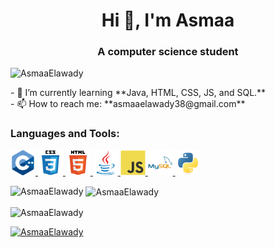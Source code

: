 <h1 align="center">Hi 👋, I'm Asmaa</h1>
<h3 align="center">A computer science student</h3>

<p align="left"> <img src="https://komarev.com/ghpvc/?username=AsmaaElawady&label=Profile%20views&color=0e75b6&style=flat" alt="AsmaaElawady" /> </p>
- 🌱 I’m currently learning **Java, HTML, CSS, JS, and SQL.**
 <br>
- 📫 How to reach me: **asmaaelawady38@gmail.com**


<h3 align="left">Languages and Tools:</h3>
<p align="left"> <a href="https://www.w3schools.com/cpp/" target="_blank" rel="noreferrer"> <img src="https://raw.githubusercontent.com/devicons/devicon/master/icons/cplusplus/cplusplus-original.svg" alt="cplusplus" width="40" height="40"/> </a> <a href="https://www.w3schools.com/css/" target="_blank" rel="noreferrer"> <img src="https://raw.githubusercontent.com/devicons/devicon/master/icons/css3/css3-original-wordmark.svg" alt="css3" width="40" height="40"/> </a> <a href="https://www.w3.org/html/" target="_blank" rel="noreferrer"> <img src="https://raw.githubusercontent.com/devicons/devicon/master/icons/html5/html5-original-wordmark.svg" alt="html5" width="40" height="40"/> </a> <a href="https://www.java.com" target="_blank" rel="noreferrer"> <img src="https://raw.githubusercontent.com/devicons/devicon/master/icons/java/java-original.svg" alt="java" width="40" height="40"/> </a> <a href="https://developer.mozilla.org/en-US/docs/Web/JavaScript" target="_blank" rel="noreferrer"> <img src="https://raw.githubusercontent.com/devicons/devicon/master/icons/javascript/javascript-original.svg" alt="javascript" width="40" height="40"/> </a> <a href="https://www.mysql.com/" target="_blank" rel="noreferrer"> <img src="https://raw.githubusercontent.com/devicons/devicon/master/icons/mysql/mysql-original-wordmark.svg" alt="mysql" width="40" height="40"/> </a> <a href="https://www.python.org" target="_blank" rel="noreferrer"> <img src="https://raw.githubusercontent.com/devicons/devicon/master/icons/python/python-original.svg" alt="python" width="40" height="40"/> </a> </p>


<p><img align="left" src="https://github-readme-stats.vercel.app/api/top-langs?username=AsmaaElawady&show_icons=true&locale=en&layout=compact" alt="AsmaaElawady" /></p>

<p>&nbsp;<img align="center" src="https://github-readme-stats.vercel.app/api?username=AsmaaElawady&show_icons=true&locale=en" alt="AsmaaElawady" /></p>

<p><img align="center" src="https://github-readme-streak-stats.herokuapp.com/?user=AsmaaElawady&" alt="AsmaaElawady" /></p>

<p align="left"> <a href="https://github.com/ryo-ma/github-profile-trophy"><img src="https://github-profile-trophy.vercel.app/?username=AsmaaElawady" alt="AsmaaElawady" /></a> </p>
